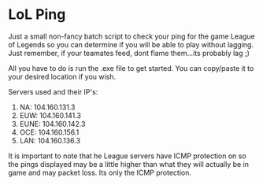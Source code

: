 # LoL Ping
Just a small non-fancy batch script to check your ping for the game League of Legends so you can determine if you will be able to play without lagging. Just remember, if your teamates feed, dont flame them...its probably lag ;)

All you have to do is run the .exe file to get started. You can copy/paste it to your desired location if you wish. 

Servers used and their IP's:

1. NA: 104.160.131.3
2. EUW: 104.160.141.3
3. EUNE: 104.160.142.3
4. OCE: 104.160.156.1
5. LAN: 104.160.136.3

It is important to note that he League servers have ICMP protection on so the pings displayed may be a little higher than what they will actually be in game and may packet loss. Its only the ICMP protection.
